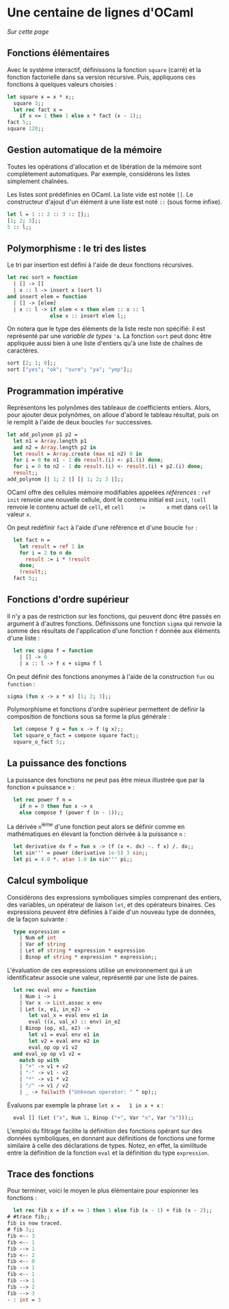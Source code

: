 # Une centaine de lignes d'OCaml
*Sur cette page*

## Fonctions élémentaires
Avec le système interactif, définissons la fonction `square` (carré) et
la fonction factorielle dans sa version récursive. Puis, appliquons ces
fonctions à quelques valeurs choisies :

```ocaml
let square x = x * x;;
  square 3;;
  let rec fact x =
    if x <= 1 then 1 else x * fact (x - 1);;
fact 5;;
square 120;;
```
## Gestion automatique de la mémoire
Toutes les opérations d'allocation et de libération de la mémoire sont
complètement automatiques. Par exemple, considérons les listes
simplement chaînées.

Les listes sont prédéfinies en OCaml. La liste vide est notée `[]`. Le
constructeur d'ajout d'un élément à une liste est noté `::` (sous forme
infixe).

```ocaml
let l = 1 :: 2 :: 3 :: [];;
[1; 2; 3];;
5 :: l;;
```
## Polymorphisme : le tri des listes
Le tri par insertion est défini à l'aide de deux fonctions récursives.

```ocaml
let rec sort = function
  | [] -> []
  | x :: l -> insert x (sort l)
and insert elem = function
  | [] -> [elem]
  | x :: l -> if elem < x then elem :: x :: l
              else x :: insert elem l;;
```
On notera que le type des éléments de la liste reste non spécifié: il
est représenté par une *variable de types* `'a`. La fonction `sort` peut
donc être appliquée aussi bien à une liste d'entiers qu'à une liste de
chaînes de caractères.

```ocaml
sort [2; 1; 0];;
sort ["yes"; "ok"; "sure"; "ya"; "yep"];;
```
## Programmation impérative
Représentons les polynômes des tableaux de coefficients entiers. Alors,
pour ajouter deux polynômes, on alloue d'abord le tableau résultat, puis
on le remplit à l'aide de deux boucles `for` successives.

```ocaml
let add_polynom p1 p2 =
  let n1 = Array.length p1
  and n2 = Array.length p2 in
  let result = Array.create (max n1 n2) 0 in
  for i = 0 to n1 - 1 do result.(i) <- p1.(i) done;
  for i = 0 to n2 - 1 do result.(i) <- result.(i) + p2.(i) done;
  result;;
add_polynom [| 1; 2 |] [| 1; 2; 3 |];;
```
OCaml offre des cellules mémoire modifiables appelées *références* :
`ref init` renvoie une nouvelle cellule, dont le contenu initial est
`init`, `!cell` renvoie le contenu actuel de `cell`, et
`cell     :=       x` met dans `cell` la valeur `x`.

On peut redéfinir `fact` à l'aide d'une référence et d'une boucle `for`
:

```ocaml
  let fact n =
    let result = ref 1 in
    for i = 2 to n do
      result := i * !result
    done;
    !result;;
  fact 5;;
```
## Fonctions d'ordre supérieur
Il n'y a pas de restriction sur les fonctions, qui peuvent donc être
passés en argument à d'autres fonctions. Définissons une fonction
`sigma` qui renvoie la somme des résultats de l'application d'une
fonction `f` donnée aux éléments d'une liste :

```ocaml
  let rec sigma f = function
    | [] -> 0
    | x :: l -> f x + sigma f l
```
On peut définir des fonctions anonymes à l'aide de la construction `fun`
ou `function` :

```ocaml
sigma (fun x -> x * x) [1; 2; 3];;
```
Polymorphisme et fonctions d'ordre supérieur permettent de définir la
composition de fonctions sous sa forme la plus générale :

```ocaml
  let compose f g = fun x -> f (g x);;
  let square_o_fact = compose square fact;;
  square_o_fact 5;;
```
## La puissance des fonctions
La puissance des fonctions ne peut pas être mieux illustrée que par la
fonction « puissance » :

```ocaml
  let rec power f n = 
    if n = 0 then fun x -> x 
    else compose f (power f (n - 1));;
```
La dérivée `n`<sup>ième</sup> d'une fonction peut alors se définir comme
en mathématiques en élevant la fonction dérivée à la puissance `n` :

```ocaml
  let derivative dx f = fun x -> (f (x +. dx) -. f x) /. dx;;
  let sin''' = power (derivative 1e-5) 3 sin;;
  let pi = 4.0 *. atan 1.0 in sin''' pi;;
```
## Calcul symbolique
Considérons des expressions symboliques simples comprenant des entiers,
des variables, un opérateur de liaison `let`, et des opérateurs
binaires. Ces expressions peuvent être définies à l'aide d'un nouveau
type de données, de la façon suivante :

```ocaml
  type expression =
    | Num of int
    | Var of string
    | Let of string * expression * expression
    | Binop of string * expression * expression;;
```
L'évaluation de ces expressions utilise un environnement qui à un
identificateur associe une valeur, représenté par une liste de paires.

```ocaml
  let rec eval env = function
    | Num i -> i
    | Var x -> List.assoc x env
    | Let (x, e1, in_e2) ->
       let val_x = eval env e1 in
       eval ((x, val_x) :: env) in_e2
    | Binop (op, e1, e2) ->
       let v1 = eval env e1 in
       let v2 = eval env e2 in
       eval_op op v1 v2
  and eval_op op v1 v2 =
    match op with
    | "+" -> v1 + v2
    | "-" -> v1 - v2
    | "*" -> v1 * v2
    | "/" -> v1 / v2
    | _ -> failwith ("Unknown operator: " ^ op);;
```
Évaluons par exemple la phrase `let x =   1 in x + x` :

```ocaml
  eval [] (Let ("x", Num 1, Binop ("+", Var "x", Var "x")));;
```
L'emploi du filtrage facilite la définition des fonctions opérant sur
des données symboliques, en donnant aux définitions de fonctions une
forme similaire à celle des déclarations de types. Notez, en effet, la
similitude entre la définition de la fonction `eval` et la définition du
type `expression`.

## Trace des fonctions
Pour terminer, voici le moyen le plus élémentaire pour espionner les
fonctions :

```ocaml
  let rec fib x = if x <= 1 then 1 else fib (x - 1) + fib (x - 2);;
# #trace fib;;
fib is now traced.
# fib 3;;
fib <-- 3
fib <-- 1
fib --> 1
fib <-- 2
fib <-- 0
fib --> 1
fib <-- 1
fib --> 1
fib --> 2
fib --> 3
- : int = 3

```
